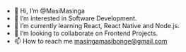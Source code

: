 - 👋 Hi, I’m @MasiMasinga
- 👀 I’m interested in Software Development.
- 🌱 I’m currently learning React, React Native and Node.js.
- 💞️ I’m looking to collaborate on Frontend Projects.
- 📫 How to reach me masingamasibonge@gmail.com

<!---
MasiMasinga/MasiMasinga is a ✨ special ✨ repository because its `README.md` (this file) appears on your GitHub profile.
You can click the Preview link to take a look at your changes.
--->
